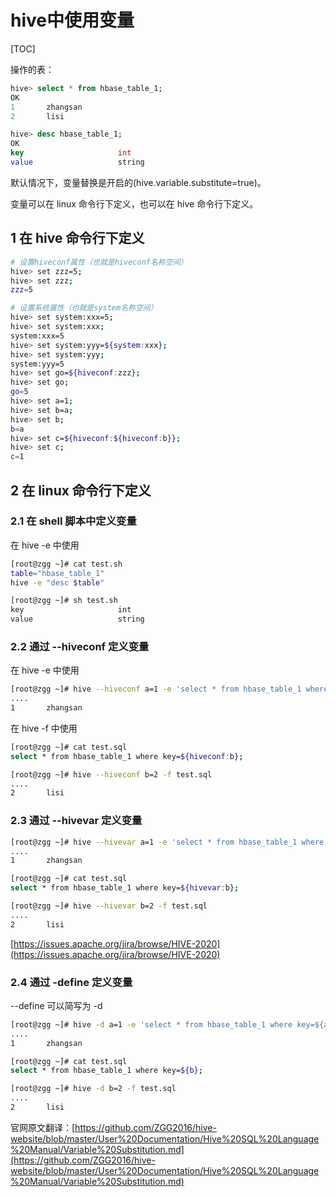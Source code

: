 # hive中使用变量

[TOC]

操作的表：

```sql
hive> select * from hbase_table_1;
OK
1       zhangsan
2       lisi

hive> desc hbase_table_1;
OK
key                     int                                         
value                   string 
```

默认情况下，变量替换是开启的(hive.variable.substitute=true)。

变量可以在 linux 命令行下定义，也可以在 hive 命令行下定义。

## 1 在 hive 命令行下定义

```sh
# 设置hiveconf属性（也就是hiveconf名称空间）
hive> set zzz=5;
hive> set zzz;
zzz=5

# 设置系统属性（也就是system名称空间）
hive> set system:xxx=5;
hive> set system:xxx;
system:xxx=5
hive> set system:yyy=${system:xxx};
hive> set system:yyy;
system:yyy=5
hive> set go=${hiveconf:zzz};
hive> set go;
go=5
hive> set a=1;
hive> set b=a;
hive> set b;
b=a
hive> set c=${hiveconf:${hiveconf:b}};
hive> set c;
c=1
```

## 2 在 linux 命令行下定义

### 2.1 在 shell 脚本中定义变量

在 hive -e 中使用

```sh
[root@zgg ~]# cat test.sh
table="hbase_table_1"
hive -e "desc $table"

[root@zgg ~]# sh test.sh
key                     int                                         
value                   string     
```

### 2.2 通过 --hiveconf 定义变量

在 hive -e 中使用

```sh
[root@zgg ~]# hive --hiveconf a=1 -e 'select * from hbase_table_1 where key=${hiveconf:a};'
....
1       zhangsan
```

在 hive -f 中使用

```sh
[root@zgg ~]# cat test.sql
select * from hbase_table_1 where key=${hiveconf:b};

[root@zgg ~]# hive --hiveconf b=2 -f test.sql
....
2       lisi
```

### 2.3 通过 --hivevar 定义变量

```sh
[root@zgg ~]# hive --hivevar a=1 -e 'select * from hbase_table_1 where key=${hivevar:a};'
....
1       zhangsan
```

```sh
[root@zgg ~]# cat test.sql
select * from hbase_table_1 where key=${hivevar:b};

[root@zgg ~]# hive --hivevar b=2 -f test.sql
....
2       lisi
```

[https://issues.apache.org/jira/browse/HIVE-2020](https://issues.apache.org/jira/browse/HIVE-2020)

### 2.4 通过 -define 定义变量

--define 可以简写为 -d

```sh
[root@zgg ~]# hive -d a=1 -e 'select * from hbase_table_1 where key=${a};'
....
1       zhangsan
```

```sh
[root@zgg ~]# cat test.sql
select * from hbase_table_1 where key=${b};

[root@zgg ~]# hive -d b=2 -f test.sql
....
2       lisi
```

官网原文翻译：[https://github.com/ZGG2016/hive-website/blob/master/User%20Documentation/Hive%20SQL%20Language%20Manual/Variable%20Substitution.md](https://github.com/ZGG2016/hive-website/blob/master/User%20Documentation/Hive%20SQL%20Language%20Manual/Variable%20Substitution.md)